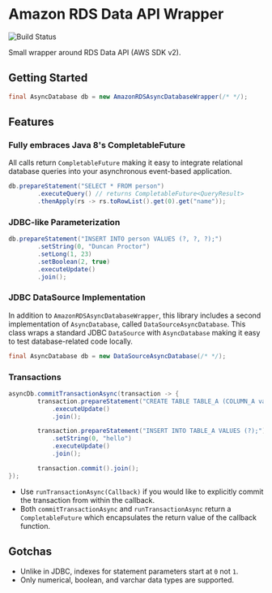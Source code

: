 # Amazon RDS Data API Wrapper
![Build Status](https://travis-ci.com/duncpro/rds-data-api-wrapper.svg?branch=master)

Small wrapper around RDS Data API (AWS SDK v2).

## Getting Started
```java
final AsyncDatabase db = new AmazonRDSAsyncDatabaseWrapper(/* */);
```

## Features
### Fully embraces Java 8's CompletableFuture
All calls return `CompletableFuture` making it easy to integrate relational database queries into your asynchronous event-based application.
```java
db.prepareStatement("SELECT * FROM person")
        .executeQuery() // returns CompletableFuture<QueryResult>
        .thenApply(rs -> rs.toRowList().get(0).get("name"));
```
### JDBC-like Parameterization
```java
db.prepareStatement("INSERT INTO person VALUES (?, ?, ?);")
        .setString(0, "Duncan Proctor")
        .setLong(1, 23)
        .setBoolean(2, true)
        .executeUpdate()
        .join();
```
### JDBC DataSource Implementation
In addition to `AmazonRDSAsyncDatabaseWrapper`, this library includes a second implementation of `AsyncDatabase`, 
called `DataSourceAsyncDatabase`. This class wraps a standard JDBC `DataSource` with `AsyncDatabase`
making it easy to test database-related code locally.
```java
final AsyncDatabase db = new DataSourceAsyncDatabase(/* */);
```
### Transactions
```java
asyncDb.commitTransactionAsync(transaction -> {
        transaction.prepareStatement("CREATE TABLE TABLE_A (COLUMN_A varchar);")
            .executeUpdate()
            .join();

        transaction.prepareStatement("INSERT INTO TABLE_A VALUES (?);")
            .setString(0, "hello")
            .executeUpdate()
            .join();

        transaction.commit().join();
});
```
- Use `runTransactionAsync(Callback)` if you would like to explicitly commit the transaction from within the callback.
- Both `commitTransactionAsync` and `runTransactionAsync` return a `CompletableFuture`
which encapsulates the return value of the callback function.

## Gotchas
- Unlike in JDBC, indexes for statement parameters start at `0` not `1`.
- Only numerical, boolean, and varchar data types are supported.
